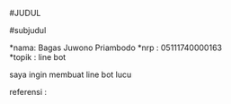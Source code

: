 #JUDUL

#subjudul

*nama: Bagas Juwono Priambodo
*nrp : 05111740000163	
*topik : line bot 

saya ingin membuat line bot lucu

referensi : 
